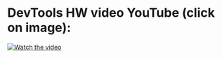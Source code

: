 # DevTools HW video YouTube (click on image):
[![Watch the video](https://codemooseus.gallerycdn.vsassets.io/extensions/codemooseus/vscode-devtools-for-chrome/0.0.7/1588261956597/Microsoft.VisualStudio.Services.Icons.Default)](https://www.youtube.com/watch?v=HBQcFHwyPIQ)

